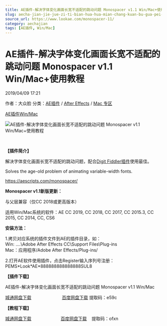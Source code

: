 ```yaml
---
title: AE插件-解决字体变化画面长宽不适配的跳动问题 Monospacer v1.1 Win/Mac+使用教程
slug: aecha-jian-jie-jue-zi-ti-bian-hua-hua-mian-chang-kuan-bu-gua-pei-de-tiao-dong-wen-ti-monospacer-v1-1-win-mac-shi-yong-jiao-cheng
source_url: https://www.lookae.com/monospacer-11/
category: aechajian
tags: [AE插件, Win/Mac]
---
```

# AE插件-解决字体变化画面长宽不适配的跳动问题 Monospacer v1.1 Win/Mac+使用教程

2019/04/09 17:21

作者：大众脸
分类：[AE插件](https://www.lookae.com/after-effects/aechajian/) / [After Effects](https://www.lookae.com/after-effects/) / [Mac 专区](https://www.lookae.com/mac-osx/)

[AE插件](https://www.lookae.com/tag/ae%e6%8f%92%e4%bb%b6/)[Win/Mac](https://www.lookae.com/tag/winmac/)

![AE插件-解决字体变化画面长宽不适配的跳动问题 Monospacer v1.1 Win/Mac+使用教程](https://www.lookae.com/wp-content/uploads/2019/04/Monospacer.jpg "AE插件-解决字体变化画面长宽不适配的跳动问题 Monospacer v1.1 Win/Mac+使用教程-LookAE.com")

﻿

**【插件简介】**

解决字体变化画面长宽不适配的跳动问题，配合[Digit Fiddler插件](https://www.lookae.com/digit-fiddler-11/)使用最佳。

Solves the age-old problem of animating variable-width fonts.

https://aescripts.com/monospacer/

**Monospacer v1.1新版更新：**

与父层兼容（仅CC 2018或更高版本）

适用Win/Mac系统的软件：AE CC 2019, CC 2018, CC 2017, CC 2015.3, CC 2015, CC 2014, CC, CS6

**安装方法：**

1.拷贝对应系统的插件文件到AE的插件目录，如：  
Win: ….\Adobe After Effects CC\Support Files\Plug-ins  
Mac：应用程序/Adobe After Effects/Plug-ins/

2.打开AE软件使用插件，点击Register输入序列号注册：  
PEMS\*Look\*AE\*888888888888888SUL8

**【插件下载】**

AE插件-解决字体变化画面长宽不适配的跳动问题 Monospacer v1.1 Win/Mac

[城通网盘下载](https://lookae.ctfile.com/fs/680462-362759544)                         [百度网盘下载](https://pan.baidu.com/s/1IzHCA0dBg-Mt_bWxuESVqw) 提取码：e59c

**【教程下载】**

[城通网盘下载](https://lookae.ctfile.com/fs/680462-357913677)                        [百度网盘下载](https://pan.baidu.com/s/16PlLhImLaA5qwZMROb14QA)    提取码：ofxn
